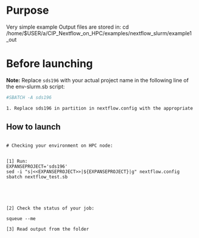 # Purpose

Very simple example
Output files are stored in:  cd /home/$USER/a/CIP_Nextflow_on_HPC/examples/nextflow_slurm/example1_out

# Before launching


**Note:** Replace `sds196` with your actual project name in the following line of the env-slurm.sb script:
```bash
#SBATCH -A sds196

1. Replace sds196 in partition in nextflow.config with the appropriate value for your  access configuration.

```

## How to launch 

```

# Checking your environment on HPC node:


[1] Run:
EXPANSEPROJECT='sds196'
sed -i "s|<<EXPANSEPROJECT>>|${EXPANSEPROJECT}|g" nextflow.config
sbatch nextflow_test.sb 





[2] Check the status of your job:

squeue --me

[3] Read output from the folder


```
